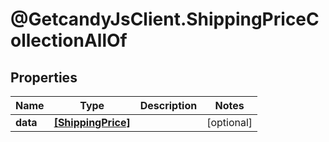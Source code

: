 # @GetcandyJsClient.ShippingPriceCollectionAllOf

## Properties

Name | Type | Description | Notes
------------ | ------------- | ------------- | -------------
**data** | [**[ShippingPrice]**](ShippingPrice.md) |  | [optional] 



